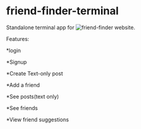 # friend-finder-terminal
Standalone terminal app for ![friend-finder website](https://github.com/damanraaj/friend-finder).

Features:

*login

*Signup

*Create Text-only post

*Add a friend

*See posts(text only)

*See friends

*View friend suggestions

